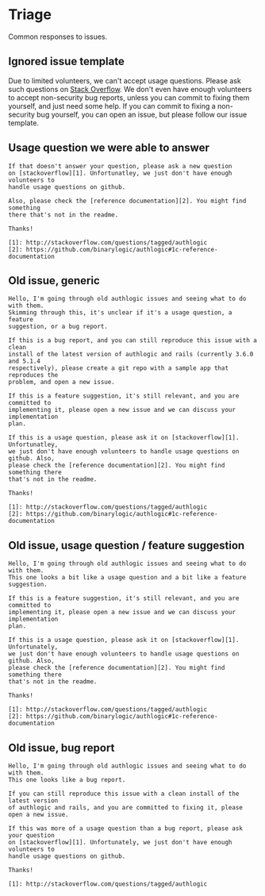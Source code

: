 # Triage

Common responses to issues.

## Ignored issue template

Due to limited volunteers, we can't accept usage questions. Please ask such
questions on [Stack
Overflow](https://stackoverflow.com/questions/tagged/authlogic). We don't even
have enough volunteers to accept non-security bug reports, unless you can commit
to fixing them yourself, and just need some help. If you can commit to fixing a
non-security bug yourself, you can open an issue, but please follow our issue
template.

## Usage question we were able to answer

```
If that doesn't answer your question, please ask a new question
on [stackoverflow][1]. Unfortunatley, we just don't have enough volunteers to
handle usage questions on github.

Also, please check the [reference documentation][2]. You might find something
there that's not in the readme.

Thanks!

[1]: http://stackoverflow.com/questions/tagged/authlogic
[2]: https://github.com/binarylogic/authlogic#1c-reference-documentation
```

## Old issue, generic

```
Hello, I'm going through old authlogic issues and seeing what to do with them.
Skimming through this, it's unclear if it's a usage question, a feature
suggestion, or a bug report.

If this is a bug report, and you can still reproduce this issue with a clean
install of the latest version of authlogic and rails (currently 3.6.0 and 5.1.4
respectively), please create a git repo with a sample app that reproduces the
problem, and open a new issue.

If this is a feature suggestion, it's still relevant, and you are committed to
implementing it, please open a new issue and we can discuss your implementation
plan.

If this is a usage question, please ask it on [stackoverflow][1]. Unfortunatley,
we just don't have enough volunteers to handle usage questions on github. Also,
please check the [reference documentation][2]. You might find something there
that's not in the readme.

Thanks!

[1]: http://stackoverflow.com/questions/tagged/authlogic
[2]: https://github.com/binarylogic/authlogic#1c-reference-documentation
```

## Old issue, usage question / feature suggestion

```
Hello, I'm going through old authlogic issues and seeing what to do with them.
This one looks a bit like a usage question and a bit like a feature suggestion.

If this is a feature suggestion, it's still relevant, and you are committed to
implementing it, please open a new issue and we can discuss your implementation
plan.

If this is a usage question, please ask it on [stackoverflow][1]. Unfortunately,
we just don't have enough volunteers to handle usage questions on github. Also,
please check the [reference documentation][2]. You might find something there
that's not in the readme.

Thanks!

[1]: http://stackoverflow.com/questions/tagged/authlogic
[2]: https://github.com/binarylogic/authlogic#1c-reference-documentation
```

## Old issue, bug report

```
Hello, I'm going through old authlogic issues and seeing what to do with them.
This one looks like a bug report.

If you can still reproduce this issue with a clean install of the latest version
of authlogic and rails, and you are committed to fixing it, please open a new issue.

If this was more of a usage question than a bug report, please ask your question
on [stackoverflow][1]. Unfortunately, we just don't have enough volunteers to
handle usage questions on github.

Thanks!

[1]: http://stackoverflow.com/questions/tagged/authlogic
```
